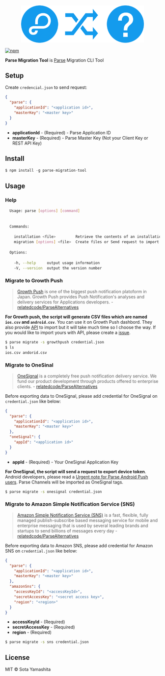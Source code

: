<p align="center">
  <img src="https://github.com/sotayamashita/parse-migration-tool/blob/master/media/logo.png" width="400px">
</p>

[![npm](https://img.shields.io/npm/v/parse-migration-tool.svg?style=flat-square)](https://www.npmjs.com/package/parse-migration-tool)

**Parse Migration Tool** is [Parse](https://parse.com/) Migration CLI Tool

## Setup

Create `credencial.json` to send request:

```json
{
  "parse": {
    "applicationId": "<application id>",
    "masterKey": "<master key>"
  }
}
```

* **applicationId** - (Required) - Parse Application ID
* **masterKey** - (Required) - Parse Master Key (Not your Client Key or REST API Key)

## Install

```js
$ npm install -g parse-migration-tool
```

## Usage

### Help

```bash
  Usage: parse [options] [command]


  Commands:

    installation <file>         Retrieve the contents of an installation objects
    migration [options] <file>  Create files or Send request to import

  Options:

    -h, --help     output usage information
    -V, --version  output the version number
```

### Migrate to Growth Push

> [Growth Push](http://en.growthpush.com/) is one of the biggest push notification platoform in Japan. Growth Push provides Push Notification's analyses and delivery services for Applications developers. - [relatedcode/ParseAlternatives](https://github.com/relatedcode/ParseAlternatives)

**For Growth push, the script will generate CSV files which are named `ios.csv` and `android.csv`**. You can use it on Growth Push dashbord. They also provide [API](http://ja.growthpush.com/documents#restClientsApi) to import but it will take much time so I choose the way. If you would like to import yours with API, please create a [issue](https://github.com/sotayamashita/parse-migration-tool/issues/new?title=Growth%20Push%20-%20I%20would%20like%20to%20import%20device%20token%20with%20API).

```bash
$ parse migrate -s growthpush credential.json
$ ls
ios.csv andorid.csv
```


### Migrate to OneSinal

> [OneSignal](https://onesignal.com) is a completely free push notification delivery service. We fund our product development through products offered to enterprise clients. - [relatedcode/ParseAlternatives](https://github.com/relatedcode/ParseAlternatives)

Before exporting data to OneSignal, please add credential for OneSignal on `credential.json` like below:

```json
{
  "parse": {
    "applicationId": "<application id>",
    "masterKey": "<master key>"
  },
  "oneSignal": {
    "appId": "<application id>"
  }
}
```

* **appId** - (Required) - Your OneSignal Application Key

**For OneSignal, the script will send a request to export device token**. Android developers, please read a [Urgent note for Parse Android Push users](https://onesignal.com/blog/important-note-for-android-parse-push-users/). Parse Channels will be imported as OneSignal tags.

```bash
$ parse migrate -s onesignal credential.json
```

### Migrate to Amazon Simple Notification Service (SNS)

> [Amazon Simple Notification Service (SNS)](https://aws.amazon.com/sns/) is a fast, flexible, fully managed publish-subscribe based messaging service for mobile and enterprise messaging that is used by several leading brands and startups to send billions of messages every day - [relatedcode/ParseAlternatives](https://github.com/relatedcode/ParseAlternatives)

Before exporting data to Amazon SNS, please add credential for Amazon SNS on `credential.json` like below:

```json
{
  "parse": {
    "applicationId": "<application id>",
    "masterKey": "<master key>"
  },
  "amazonSns": {
    "accessKeyId": "<accessKeyId>", 
    "secretAccessKey": "<secret access key>", 
    "region": "<region>"
  }
}
```

* **accessKeyId** - (Required)
* **secretAccessKey** - (Required)
* **region** - (Required) 

```bash
$ parse migrate -s sns credential.json
```

## License

MIT © Sota Yamashita

